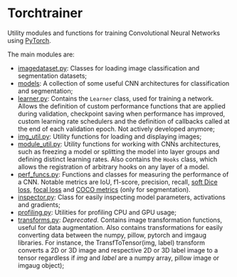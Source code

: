 # Torchtrainer

Utility modules and functions for training Convolutional Neural Networks using [PyTorch](https://pytorch.org/). 

The main modules are:

* [imagedataset.py](torchtrainer/imagedataset.py): Classes for loading image classification and segmentation datasets;
* [models](torchtrainer/models): A collection of some useful CNN architectures for classification and segmentation;
* [learner.py](torchtrainer/learner.py): Contains the `Learner` class, used for training a network. Allows the definition of custom performance functions that are applied during validation, checkpoint saving when performance has improved, custom learning rate schedulers and the definition of callbacks called at the end of each validation epoch. Not actively developed anymore;
* [img_util.py](torchtrainer/img_util.py): Utility functions for loading and displaying images; 
* [module_util.py](torchtrainer/module_util.py): Utility functions for working with CNNs architectures, such as freezing a model or splitting the model into layer groups and defining distinct learning rates. Also contains the `Hooks` class, which allows the registration of arbitrary hooks on any layer of a model.
* [perf_funcs.py](torchtrainer/perf_funcs.py): Functions and classes for measuring the performance of a CNN. Notable metrics are IoU, f1-score, precision, recall, [soft Dice loss](https://arxiv.org/abs/1606.04797), [focal loss](https://arxiv.org/abs/1708.02002) and [COCO metrics](https://github.com/cocodataset/cocoapi/tree/master/PythonAPI/pycocotools) (only for segmentation).
* [inspector.py](torchtrainer/inspector.py): Class for easily inspecting model parameters, activations and gradients;
* [profiling.py](torchtrainer/profiling.py): Utilities for profiling CPU and GPU usage;
* [transforms.py](torchtrainer/transforms.py): *Deprecated*. Contains image transformation functions, useful for data augmentation. Also contains transformations for easily converting data between the numpy, pillow, pytorch and imgaug libraries. For instance,  the TransfToTensor(img, label) transform converts a 2D or 3D image and respective 2D or 3D label image to a tensor regardless if *img* and *label* are a numpy array, pillow image or imgaug object);